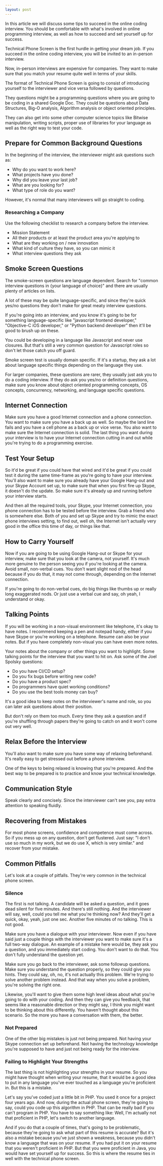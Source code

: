 ```yaml
---
layout: post
---
```


In this article we will discuss some tips to succeed in the online coding interview. You should be comfortable with what's involved in online programming interview, as well as how to succeed and set yourself up for success.

Technical Phone Screen is the first hurdle in getting your dream job. If you succeed in the online coding interview, you will be invited to an in-person interview. 

Now, in-person interviews are expensive for companies. They want to make sure that you match your resume quite well in terms of your skills.

The format of Technical Phone Screen is going to consist of introducing yourself to the interviewer and vice versa followed by questions.

They questions might be a programming questions where you are going to be coding in a shared Google Doc. They could be questions about Data Structures, Big-O analysis, Algorithm analysis or object oriented principles. 

They can also get into some other computer science topics like Bitwise manipulation, writing scripts, proper use of libraries for your language as well as the right way to test your code.

## Prepare for Common Background Questions

In the beginning of the interview, the interviewer might ask questions such as:

- Why do you want to work here?
- What projects have you done?
- Why did you leave your last job?
- What are you looking for?
- What type of role do you want?

However, it's normal that many interviewers will go straight to coding.

### Researching a Company

Use the following checklist to research a company before the interview.

- Mission Statement
- All their products or at least the product area you're applying to
- What are they working on / new innovation
- What kind of culture they have, so you can mimic it
- What interview questions they ask

## Smoke Screen Questions

The smoke-screen questions are language dependent. Search for "common interview questions in {your language of choice}" and there are usually plenty of articles on lists.

A lot of these may be quite language-specific, and since they're quick yes/no questions they don't make for great meaty interview questions. 

If you're going into an interview, and you know it's going to be for something language-specific like "javascript frontend developer," "Objective-C iOS developer," or "Python backend developer" then it'll be good to brush up on these. 

You could be developing in a language like Javascript and never use closures. But that's still a very common question for Javascript roles so don't let those catch you off guard.

Smoke screen test is usually domain specific. If it's a startup, they ask a lot about language specific things depending on the language they use. 

For larger companies, these questions are rarer, they usually just ask you to do a coding interview. If they do ask you yes/no or definition questions, make sure you know about object oriented programming concepts, OS concepts, concurrency, networking, and language specific questions.

## Internet Connection

Make sure you have a good Internet connection and a phone connection. You want to make sure you have a back up as well. So maybe the land line fails and you have a cell phone as a back up or vice verse. You also want to make sure the Internet connection is solid. The last thing you want during your interview is to have your Internet connection cutting in and out while you're trying to do a programming exercise.

## Test Your Setup

So it'd be great if you could have that wired and it'd be great if you could test it during the same time-frame as you're going to have your interview. You'll also want to make sure you already have your Google Hang-out and your Skype Account set up, to make sure that when you first fire up Skype, it doesn't do the update. So make sure it's already up and running before your interview starts.

And then all the required tools, your Skype, your Internet connection, you phone connection has to be tested before the interview. Grab a friend who is somewhere else. Both of you and set up Skype and try to mimic the exact phone interviews setting, to find out, well oh, the Internet isn't actually very good in the office this time of day, or things like that.

## How to Carry Yourself

Now if you are going to be using Google Hang-out or Skype for your interview, make sure that you look at the camera, not yourself. It's much more genuine to the person seeing you if you're looking at the camera. Avoid small, non-verbal cues. You don't want slight nod of the head because if you do that, it may not come through, depending on the Internet connection.

If you're going to do non-verbal cues, do big things like thumbs up or really long exaggerated nods. Or just use a verbal cue and say, oh yeah, I understand or okay. 

## Talking Points

If you will be working in a non-visual environment like telephone, it's okay to have notes. I recommend keeping a pen and notepad handy, either if you have Skype or you're working on a telephone. Resume can also be your notes. But if you have completely non-visual you can have even more notes. 

Your notes about the company or other things you want to highlight. Some talking points for the interview that you want to hit on. Ask some of the Joel Spolsky questions:

- Do you have CI/CD setup?
- Do you fix bugs before writing new code?
- Do you have a product spec?
- Do programmers have quiet working conditions?
- Do you use the best tools money can buy?

It's a good idea to keep notes on the interviewer's name and role, so you can later ask questions about their position.

But don't rely on them too much. Every time they ask a question and if you're shuffling through papers they're going to catch on and it won't come out very well. 

## Relax Before the Interview

You'll also want to make sure you have some way of relaxing beforehand. It's really easy to get stressed out before a phone interview.

One of the keys to being relaxed is knowing that you're prepared. And the best way to be prepared is to practice and know your technical knowledge.

## Communication Style

Speak clearly and concisely. Since the interviewer can't see you, pay extra attention to speaking fluidly.

## Recovering from Mistakes

For most phone screens, confidence and competence must come across. So if you mess up on any question, don't get flustered. Just say: "I don't use so much in my work, but we do use X, which is very similar." and recover from your mistake.

## Common Pitfalls

Let's look at a couple of pitfalls. They're very common in the technical phone screen. 

### Silence

The first is not talking. A candidate will be asked a question, and it goes dead silent for five minutes. And there's still nothing. And the interviewer will say, well, could you tell me what you're thinking now? And they'll get a quick, okay, yeah, just one sec. Another five minutes of no talking. This is not good.

Make sure you have a dialogue with your interviewer. Now even if you have said just a couple things with the interviewer you want to make sure it's a full two-way dialogue. An example of a mistake here would be, they ask you a question, and you immediately start coding. You don't want to do that. You don't fully understand the question yet.

Make sure you go back to the interviewer, ask some followup questions. Make sure you understand the question properly, so they could give you hints. They could say, oh, no, it's not actually this problem. We're trying to solve another problem instead. And that way when you solve a problem, you're solving the right one.

Likewise, you'll want to give them some high level ideas about what you're going to do with your coding. And then they can give you feedback, that seems like a reasonable direction or they might say, I think you might want to be thinking about this differently. You haven't thought about this scenario. So the more you have a conversation with them, the better.

### Not Prepared

One of the other big mistakes is just not being prepared. Not having your Skype connection set up beforehand. Not having the technology knowledge you're supposed to have and just not being ready for the interview.

### Failing to Highlight Your Strengths

The last thing is not highlighting your strengths in your resume. So you might have thought when writing your resume, that it would be a good idea to put in any language you've ever touched as a language you're proficient in. But this is a mistake.

Let's say you've coded just a little bit in PHP. You used it once for a project four years ago. And now, during the actual phone screen, they're going to say, could you code up this algorithm in PHP. That can be really bad if you can't program in PHP. You have to say something like: Well, I'm actually not that proficient in PHP, let's switch to another language.

And if you do that a couple of times, that's going to be problematic, because they're going to ask what part of this resume is accurate? But it's also a mistake because you've just shown a weakness, because you didn't know a language that was on your resume. If you had put it on your resume that you weren't proficient in PHP. But that you were proficient in Java, you would have set yourself up for success. So this is where the resume ties in well with the technical phone screen.
